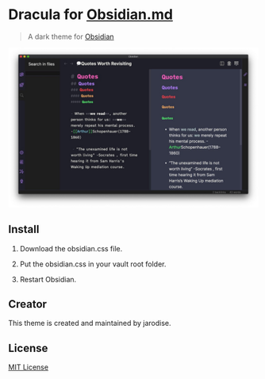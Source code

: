 # Dracula for [Obsidian.md](https://obsidian.md)

> A dark theme for [Obsidian](https://obisidian.md)

![Screenshot](./screeshot.jpg)

## Install

1. Download the obsidian.css file.

2. Put the obsidian.css in your vault root folder.

3. Restart Obsidian.

## Creator

This theme is created and maintained by jarodise.


## License

[MIT License](./LICENSE)

